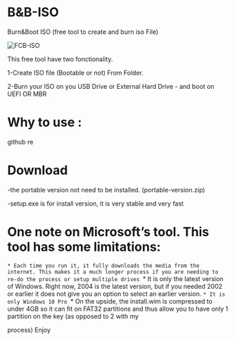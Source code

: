 # B&B-ISO
Burn&Boot ISO (free tool to create and burn iso File)

![FCB-ISO](https://user-images.githubusercontent.com/49924401/88121131-146e7300-cbc5-11ea-94f9-5e78d3d02aaf.gif)










This free tool have two fonctionality. 

1-Create ISO file (Bootable or not) From Folder.

2-Burn your ISO on you USB Drive or External Hard Drive - and boot on UEFI OR MBR

# Why to use : 

github re

# Download 

-the portable version not need to be installed. (portable-version.zip)

-setup.exe is for install version, it is very stable and very fast

# One note on Microsoft’s tool. This tool has some limitations:

`* Each time you run it, it fully downloads the media from the internet. This makes it a much longer process if you are needing to re-do the process or setup multiple drives
`* It is only the latest version of Windows. Right now, 2004 is the latest version, but if you needed 2002 or earlier it does not give you an option to select an earlier version.
`* It is only Windows 10 Pro
`* On the upside, the install.wim is compressed to under 4GB so it can fit on FAT32 partitions and thus allow you to have only 1 partition on the key (as opposed to 2 with my 


process)
Enjoy
